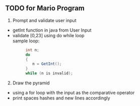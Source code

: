 ## TODO for Mario Program 

1. Prompt and validate user input
 *  getInt function in java from User Input
 * validate [0,23] using do while loop	
	sample loop:
```java
		 int n;
		 do
		 {
			n = GetInt();
		 }
		 while (n is invalid);	
```
2. Draw the pyramid 
* using a for loop with the input as the comparative operator
* print spaces hashes and new lines accordingly
